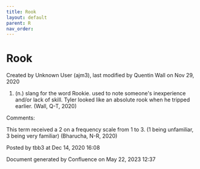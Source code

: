 ```yaml
---
title: Rook
layout: default
parent: R
nav_order:
---
```


# Rook

Created by  Unknown User (ajm3), last modified by  Quentin Wall on Nov 29, 2020

1. (n.) slang for the word Rookie. used to note someone's inexperience and/or lack of skill. Tyler looked like an absolute rook when he tripped earlier. (Wall, Q-T, 2020)

Comments:

This term received a 2 on a frequency scale from 1 to 3. (1 being unfamiliar, 3 being very familiar) (Bharucha, N-R, 2020) 

Posted by tbb3 at Dec 14, 2020 16:08

Document generated by Confluence on May 22, 2023 12:37


